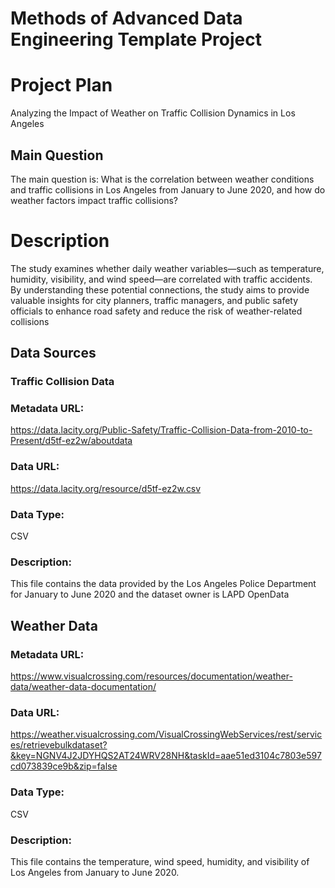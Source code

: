 # Methods of Advanced Data Engineering Template Project

# Project Plan
 Analyzing the Impact of Weather on Traffic Collision Dynamics in Los Angeles

## Main Question
The main question is: What is the correlation between weather conditions and traffic collisions in Los Angeles from January to June 2020, and how do weather factors impact traffic collisions?

# Description
The study examines whether daily weather variables—such as temperature, humidity, visibility, and wind speed—are correlated with traffic accidents. By understanding these potential connections, the study aims to provide valuable insights for city planners, traffic managers, and public safety officials to enhance road safety and reduce the risk of weather-related collisions

## Data Sources
### Traffic Collision Data
### Metadata URL: 
https://data.lacity.org/Public-Safety/Traffic-Collision-Data-from-2010-to-Present/d5tf-ez2w/aboutdata
### Data URL: 
https://data.lacity.org/resource/d5tf-ez2w.csv
### Data Type: 
CSV
### Description: 
This file contains the data provided by the Los Angeles Police Department for January to June 2020 and the dataset owner is LAPD OpenData

## Weather Data 
### Metadata URL: 
https://www.visualcrossing.com/resources/documentation/weather-data/weather-data-documentation/
### Data URL: 
https://weather.visualcrossing.com/VisualCrossingWebServices/rest/services/retrievebulkdataset?&key=NGNV4J2JDYHQS2AT24WRV28NH&taskId=aae51ed3104c7803e597cd073839ce9b&zip=false
### Data Type: 
CSV
### Description: 
This file contains the temperature, wind speed, humidity, and visibility of Los Angeles from January to June 2020.
